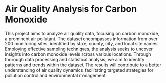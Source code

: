 # Air Quality Analysis for Carbon Monoxide
This project aims to analyze air quality data, focusing on carbon monoxide, a prominent air pollutant. The dataset encompasses information from over 200 monitoring sites, identified by state, county, city, and local site names. Employing effective sampling techniques, the analysis seeks to uncover insights into carbon monoxide levels across various locations. Through thorough data processing and statistical analysis, we aim to identify patterns and trends within the dataset. The results will contribute to a better understanding of air quality dynamics, facilitating targeted strategies for pollution control and environmental management.
